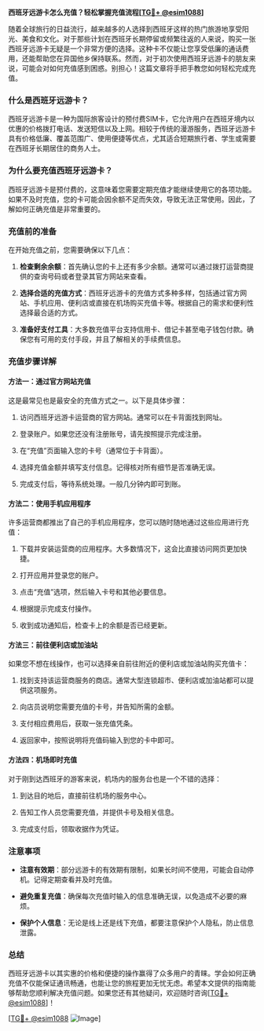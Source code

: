 **西班牙远游卡怎么充值？轻松掌握充值流程[[TG💪+ @esim1088](https://t.me/s/esim1088)]**

随着全球旅行的日益流行，越来越多的人选择到西班牙这样的热门旅游地享受阳光、美食和文化。对于那些计划在西班牙长期停留或频繁往返的人来说，购买一张西班牙远游卡无疑是一个非常方便的选择。这种卡不仅能让您享受低廉的通话费用，还能帮助您在异国他乡保持联系。然而，对于初次使用西班牙远游卡的朋友来说，可能会对如何充值感到困惑。别担心！这篇文章将手把手教您如何轻松完成充值。

### **什么是西班牙远游卡？**

西班牙远游卡是一种为国际旅客设计的预付费SIM卡，它允许用户在西班牙境内以优惠的价格拨打电话、发送短信以及上网。相较于传统的漫游服务，西班牙远游卡具有价格低廉、覆盖范围广、使用便捷等优点，尤其适合短期旅行者、学生或需要在西班牙长期居住的商务人士。

### **为什么要充值西班牙远游卡？**

西班牙远游卡是预付费的，这意味着您需要定期充值才能继续使用它的各项功能。如果不及时充值，您的卡可能会因余额不足而失效，导致无法正常使用。因此，了解如何正确充值是非常重要的。

### **充值前的准备**

在开始充值之前，您需要确保以下几点：

1. **检查剩余余额**：首先确认您的卡上还有多少余额。通常可以通过拨打运营商提供的查询号码或者登录其官方网站来查看。
   
2. **选择合适的充值方式**：西班牙远游卡的充值方式多种多样，包括通过官方网站、手机应用、便利店或直接在机场购买充值卡等。根据自己的需求和便利性选择最合适的方式。

3. **准备好支付工具**：大多数充值平台支持信用卡、借记卡甚至电子钱包付款。确保您有可用的支付手段，并且了解相关的手续费信息。

### **充值步骤详解**

#### **方法一：通过官方网站充值**

这是最常见也是最安全的充值方式之一。以下是具体步骤：

1. 访问西班牙远游卡运营商的官方网站。通常可以在卡背面找到网址。
   
2. 登录账户。如果您还没有注册账号，请先按照提示完成注册。

3. 在“充值”页面输入您的卡号（通常位于卡背面）。

4. 选择充值金额并填写支付信息。记得核对所有细节是否准确无误。

5. 完成支付后，等待系统处理。一般几分钟内即可到账。

#### **方法二：使用手机应用程序**

许多运营商都推出了自己的手机应用程序，您可以随时随地通过这些应用进行充值：

1. 下载并安装运营商的应用程序。大多数情况下，这会比直接访问网页更加快捷。

2. 打开应用并登录您的账户。

3. 点击“充值”选项，然后输入卡号和其他必要信息。

4. 根据提示完成支付操作。

5. 收到成功通知后，检查卡上的余额是否已经更新。

#### **方法三：前往便利店或加油站**

如果您不想在线操作，也可以选择亲自前往附近的便利店或加油站购买充值卡：

1. 找到支持该运营商服务的商店。通常大型连锁超市、便利店或加油站都可以提供这项服务。

2. 向店员说明您需要充值的卡号，并告知所需的金额。

3. 支付相应费用后，获取一张充值凭条。

4. 返回家中，按照说明将充值码输入到您的卡中即可。

#### **方法四：机场即时充值**

对于刚到达西班牙的游客来说，机场内的服务台也是一个不错的选择：

1. 到达目的地后，直接前往机场的服务中心。

2. 告知工作人员您需要充值，并提供卡号及相关信息。

3. 完成支付后，领取收据作为凭证。

### **注意事项**

- **注意有效期**：部分远游卡的有效期有限制，如果长时间不使用，可能会自动停机。记得定期查看并及时充值。

- **避免重复充值**：确保每次充值时输入的信息准确无误，以免造成不必要的麻烦。

- **保护个人信息**：无论是线上还是线下充值，都要注意保护个人隐私，防止信息泄露。

### **总结**

西班牙远游卡以其实惠的价格和便捷的操作赢得了众多用户的青睐。学会如何正确充值不仅能保证通讯畅通，也能让您的旅程更加无忧无虑。希望本文提供的指南能够帮助您顺利解决充值问题。如果您还有其他疑问，欢迎随时咨询[[TG💪+ @esim1088](https://t.me/s/esim1088)]！

[[TG💪+ @esim1088](https://t.me/s/esim1088) ![Image](https://i.postimg.cc/4NQfJmqS/Snipaste-2025-05-13-00-14-12.png)]